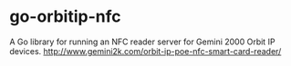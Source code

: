 # go-orbitip-nfc
A Go library for running an NFC reader server for Gemini 2000 Orbit IP devices. http://www.gemini2k.com/orbit-ip-poe-nfc-smart-card-reader/
